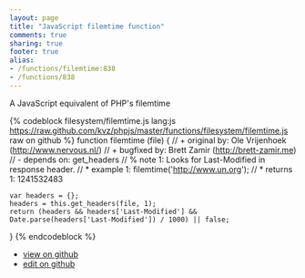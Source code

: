 ```yaml
---
layout: page
title: "JavaScript filemtime function"
comments: true
sharing: true
footer: true
alias:
- /functions/filemtime:838
- /functions/838
---
```

A JavaScript equivalent of PHP's filemtime

{% codeblock filesystem/filemtime.js lang:js https://raw.github.com/kvz/phpjs/master/functions/filesystem/filemtime.js raw on github %}
function filemtime (file) {
    // +   original by: Ole Vrijenhoek (http://www.nervous.nl/)
    // +    bugfixed by: Brett Zamir (http://brett-zamir.me)
    // -    depends on: get_headers
    // %        note 1:  Looks for Last-Modified in response header.
    // *     example 1: filemtime('http://www.un.org');
    // *     returns 1: 1241532483

    var headers = {};
    headers = this.get_headers(file, 1);
    return (headers && headers['Last-Modified'] && Date.parse(headers['Last-Modified']) / 1000) || false;
}
{% endcodeblock %}

 - [view on github](https://github.com/kvz/phpjs/blob/master/functions/filesystem/filemtime.js)
 - [edit on github](https://github.com/kvz/phpjs/edit/master/functions/filesystem/filemtime.js)

